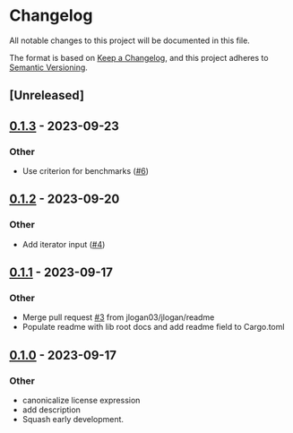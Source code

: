 # Changelog
All notable changes to this project will be documented in this file.

The format is based on [Keep a Changelog](https://keepachangelog.com/en/1.0.0/),
and this project adheres to [Semantic Versioning](https://semver.org/spec/v2.0.0.html).

## [Unreleased]

## [0.1.3](https://github.com/jlogan03/strobe/compare/v0.1.2...v0.1.3) - 2023-09-23

### Other
- Use criterion for benchmarks ([#6](https://github.com/jlogan03/strobe/pull/6))

## [0.1.2](https://github.com/jlogan03/strobe/compare/v0.1.1...v0.1.2) - 2023-09-20

### Other
- Add iterator input ([#4](https://github.com/jlogan03/strobe/pull/4))

## [0.1.1](https://github.com/jlogan03/strobe/compare/v0.1.0...v0.1.1) - 2023-09-17

### Other
- Merge pull request [#3](https://github.com/jlogan03/strobe/pull/3) from jlogan03/jlogan/readme
- Populate readme with lib root docs and add readme field to Cargo.toml

## [0.1.0](https://github.com/jlogan03/strobe/releases/tag/v0.1.0) - 2023-09-17

### Other
- canonicalize license expression
- add description
- Squash early development.
